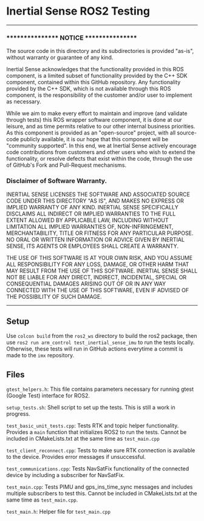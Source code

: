 # Inertial Sense ROS2 Testing


---
### ***************  NOTICE  ***************
The source code in this directory and its subdirectories is provided "as-is", without warranty or guarantee of any kind.

Inertial Sense acknowledges that the functionality provided in this ROS component, is a limited subset of functionality provided by the
C++ SDK component, contained within this GitHub repository. Any functionality provided by the C++ SDK, which is not available through this
ROS component, is the responsibility of the customer and/or user to implement as necessary.

While we aim to make every effort to maintain and improve (and validate through tests) this ROS wrapper software component, it is done at
our leisure, and as time permits relative to our other internal business priorities. As this component is provided as an "open-source"
project, with all source-code publicly available, it is our hope that this component will be "community supported". In this end, we at
Inertial Sense actively encourage code contributions from customers and other users who wish to extend the functionality, or resolve defects
that exist within the code, through the use of GitHub's Fork and Pull-Request mechanisms.

### Disclaimer of Software Warranty.

INERTIAL SENSE LICENSES THE SOFTWARE AND ASSOCIATED SOURCE CODE UNDER THIS DIRECTORY "AS IS", AND MAKES NO EXPRESS OR IMPLIED WARRANTY OF
ANY KIND. INERTIAL SENSE SPECIFICALLY DISCLAIMS ALL INDIRECT OR IMPLIED WARRANTIES TO THE FULL EXTENT ALLOWED BY APPLICABLE LAW, INCLUDING
WITHOUT LIMITATION ALL IMPLIED WARRANTIES OF, NON-INFRINGEMENT, MERCHANTABILITY, TITLE OR FITNESS FOR ANY PARTICULAR PURPOSE. NO ORAL OR
WRITTEN INFORMATION OR ADVICE GIVEN BY INERTIAL SENSE, ITS AGENTS OR EMPLOYEES SHALL CREATE A WARRANTY.

THE USE OF THIS SOFTWARE IS AT YOUR OWN RISK, AND YOU ASSUME ALL RESPONSIBILITY FOR ANY LOSS, DAMAGE, OR OTHER HARM THAT MAY RESULT FROM
THE USE OF THIS SOFTWARE. INERTIAL SENSE SHALL NOT BE LIABLE FOR ANY DIRECT, INDIRECT, INCIDENTAL, SPECIAL OR CONSEQUENTIAL DAMAGES ARISING
OUT OF OR IN ANY WAY CONNECTED WITH THE USE OF THIS SOFTWARE, EVEN IF ADVISED OF THE POSSIBILITY OF SUCH DAMAGE.

---

## Setup
Use `colcon build` from the `ros2_ws` directory to build the ros2 package, then use `ros2 run arm_control test_inertial_sense_imu` to run the tests locally. Otherwise, these tests will run in GitHub actions everytime a commit is made
to the `imx` repository.

## Files
`gtest_helpers.h`: This file contains parameters necessary for running gtest (Google Test) interface for ROS2.
 
`setup_tests.sh`: Shell script to set up the tests. This is still a work in progress.

 `test_basic_unit_tests.cpp`: Tests RTK and topic helper functionality. Provides a `main` function that initializes ROS2 to run the tests.
Cannot be included in CMakeLists.txt at the same time as `test_main.cpp`

`test_client_reconnect.cpp`: Tests to make sure RTK connection is available to the device. Provides error messages if
unsuccessful.

`test_communications.cpp`: Tests NavSatFix functionality of the connected device by including a subscriber for
NavSatFix.

`test_main.cpp`: Tests PIMU and gps_ins_time_sync messages and includes multiple subscribers to test this.
Cannot be included in CMakeLists.txt at the same time as `test_main.cpp`.

`test_main.h`: Helper file for `test_main.cpp`
